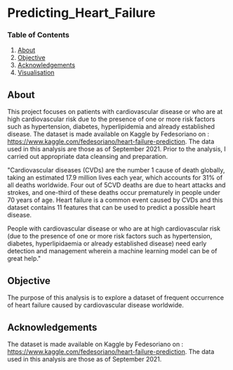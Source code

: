 # Predicting_Heart_Failure



### Table of Contents

1. [About](#about)
2. [Objective](#objective)
3. [Acknowledgements](#acknowledgements)
4.  [Visualisation](#Visualisation)

## About <a name="about"></a>

This project focuses on patients with cardiovascular disease or who are at high cardiovascular risk due to the presence of one or more risk factors such as hypertension, diabetes, hyperlipidemia and already established disease. The dataset is made available  on Kaggle by Fedesoriano on  : https://www.kaggle.com/fedesoriano/heart-failure-prediction. 
The data used in this analysis are those as of September 2021. Prior to the analysis, I carried out appropriate data cleansing and preparation.

"Cardiovascular diseases (CVDs) are the number 1 cause of death globally, taking an estimated 17.9 million lives each year, which accounts for 31% of all deaths worldwide. Four out of 5CVD deaths are due to heart attacks and strokes, and one-third of these deaths occur prematurely in people under 70 years of age. Heart failure is a common event caused by CVDs and this dataset contains 11 features that can be used to predict a possible heart disease.

People with cardiovascular disease or who are at high cardiovascular risk (due to the presence of one or more risk factors such as hypertension, diabetes, hyperlipidaemia or already established disease) need early detection and management wherein a machine learning model can be of great help."


## Objective <a name="objective"></a>

The purpose of this analysis is to explore a dataset of frequent occurrence of heart failure caused by cardiovascular disease worldwide.


## Acknowledgements <a name="acknowledgements"></a>

 The dataset is made available  on Kaggle by Fedesoriano on  : https://www.kaggle.com/fedesoriano/heart-failure-prediction. 
The data used in this analysis are those as of September 2021.
